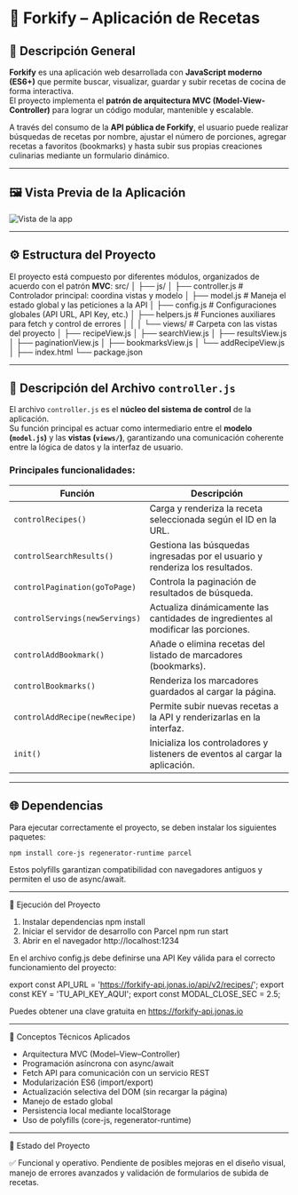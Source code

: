 # 🍳 Forkify – Aplicación de Recetas

## 📖 Descripción General

**Forkify** es una aplicación web desarrollada con **JavaScript moderno (ES6+)** que permite buscar, visualizar, guardar y subir recetas de cocina de forma interactiva.  
El proyecto implementa el **patrón de arquitectura MVC (Model-View-Controller)** para lograr un código modular, mantenible y escalable.

A través del consumo de la **API pública de Forkify**, el usuario puede realizar búsquedas de recetas por nombre, ajustar el número de porciones, agregar recetas a favoritos (bookmarks) y hasta subir sus propias creaciones culinarias mediante un formulario dinámico.

---

## 🖼️ Vista Previa de la Aplicación

![Vista de la app](./img/vista.png)

---

## ⚙️ Estructura del Proyecto

El proyecto está compuesto por diferentes módulos, organizados de acuerdo con el patrón **MVC**:
src/
│
├── js/
│ ├── controller.js # Controlador principal: coordina vistas y modelo
│ ├── model.js # Maneja el estado global y las peticiones a la API
│ ├── config.js # Configuraciones globales (API URL, API Key, etc.)
│ ├── helpers.js # Funciones auxiliares para fetch y control de errores
│ │
│ └── views/ # Carpeta con las vistas del proyecto
│ ├── recipeView.js
│ ├── searchView.js
│ ├── resultsView.js
│ ├── paginationView.js
│ ├── bookmarksView.js
│ └── addRecipeView.js
│
├── index.html
└── package.json

---

## 🧩 Descripción del Archivo `controller.js`

El archivo `controller.js` es el **núcleo del sistema de control** de la aplicación.  
Su función principal es actuar como intermediario entre el **modelo (`model.js`)** y las **vistas (`views/`)**, garantizando una comunicación coherente entre la lógica de datos y la interfaz de usuario.

### Principales funcionalidades:

| Función                        | Descripción                                                                        |
| ------------------------------ | ---------------------------------------------------------------------------------- |
| `controlRecipes()`             | Carga y renderiza la receta seleccionada según el ID en la URL.                    |
| `controlSearchResults()`       | Gestiona las búsquedas ingresadas por el usuario y renderiza los resultados.       |
| `controlPagination(goToPage)`  | Controla la paginación de resultados de búsqueda.                                  |
| `controlServings(newServings)` | Actualiza dinámicamente las cantidades de ingredientes al modificar las porciones. |
| `controlAddBookmark()`         | Añade o elimina recetas del listado de marcadores (bookmarks).                     |
| `controlBookmarks()`           | Renderiza los marcadores guardados al cargar la página.                            |
| `controlAddRecipe(newRecipe)`  | Permite subir nuevas recetas a la API y renderizarlas en la interfaz.              |
| `init()`                       | Inicializa los controladores y listeners de eventos al cargar la aplicación.       |

---

## 🌐 Dependencias

Para ejecutar correctamente el proyecto, se deben instalar los siguientes paquetes:

```bash
npm install core-js regenerator-runtime parcel

```

Estos polyfills garantizan compatibilidad con navegadores antiguos y permiten el uso de async/await.

---

🚀 Ejecución del Proyecto

1. Instalar dependencias
   npm install
2. Iniciar el servidor de desarrollo con Parcel
   npm run start
3. Abrir en el navegador
   http://localhost:1234

En el archivo config.js debe definirse una API Key válida para el correcto funcionamiento del proyecto:

export const API_URL = 'https://forkify-api.jonas.io/api/v2/recipes/';
export const KEY = 'TU_API_KEY_AQUI';
export const MODAL_CLOSE_SEC = 2.5;

Puedes obtener una clave gratuita en https://forkify-api.jonas.io

---

🧠 Conceptos Técnicos Aplicados

- Arquitectura MVC (Model–View–Controller)
- Programación asíncrona con async/await
- Fetch API para comunicación con un servicio REST
- Modularización ES6 (import/export)
- Actualización selectiva del DOM (sin recargar la página)
- Manejo de estado global
- Persistencia local mediante localStorage
- Uso de polyfills (core-js, regenerator-runtime)

---

🏁 Estado del Proyecto

✅ Funcional y operativo.
Pendiente de posibles mejoras en el diseño visual, manejo de errores avanzados y validación de formularios de subida de recetas.
